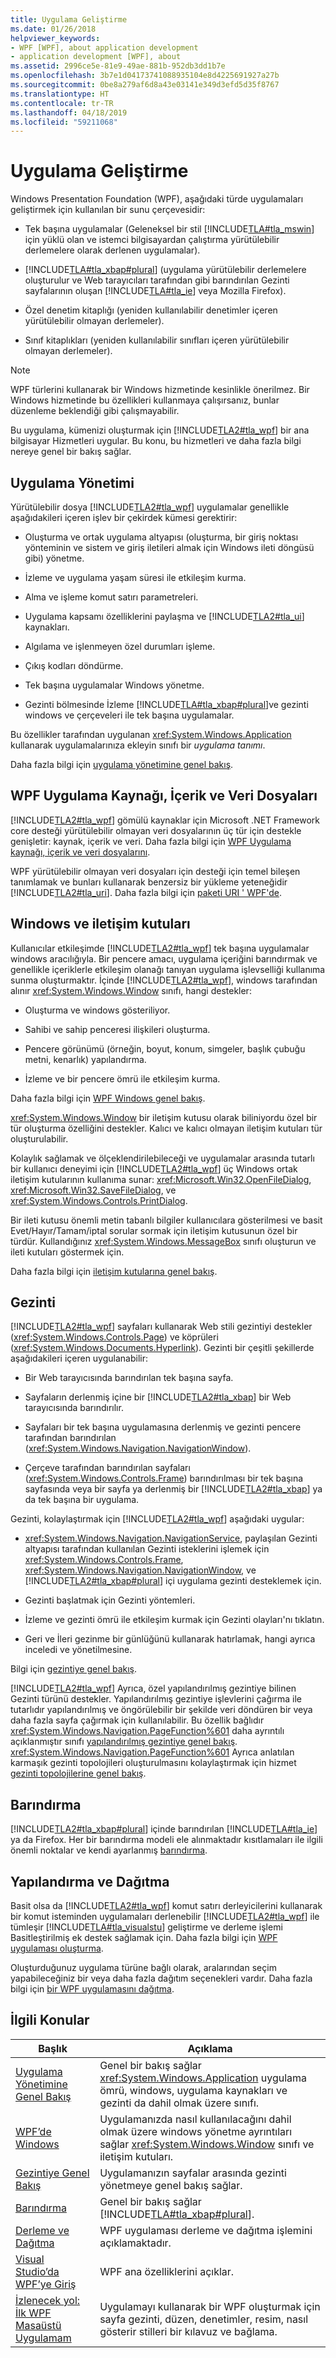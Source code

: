 ```yaml
---
title: Uygulama Geliştirme
ms.date: 01/26/2018
helpviewer_keywords:
- WPF [WPF], about application development
- application development [WPF], about
ms.assetid: 2996ce5e-81e9-49ae-881b-952db3dd1b7e
ms.openlocfilehash: 3b7e1d04173741088935104e8d4225691927a27b
ms.sourcegitcommit: 0be8a279af6d8a43e03141e349d3efd5d35f8767
ms.translationtype: HT
ms.contentlocale: tr-TR
ms.lasthandoff: 04/18/2019
ms.locfileid: "59211068"
---
```

# <a name="application-development"></a>Uygulama Geliştirme
<a name="introduction"></a> Windows Presentation Foundation (WPF), aşağıdaki türde uygulamaları geliştirmek için kullanılan bir sunu çerçevesidir:  
  
-   Tek başına uygulamalar (Geleneksel bir stil [!INCLUDE[TLA#tla_mswin](../../../../includes/tlasharptla-mswin-md.md)] için yüklü olan ve istemci bilgisayardan çalıştırma yürütülebilir derlemelere olarak derlenen uygulamalar).  
  
-   [!INCLUDE[TLA#tla_xbap#plural](../../../../includes/tlasharptla-xbapsharpplural-md.md)] (uygulama yürütülebilir derlemelere oluşturulur ve Web tarayıcıları tarafından gibi barındırılan Gezinti sayfalarının oluşan [!INCLUDE[TLA#tla_ie](../../../../includes/tlasharptla-ie-md.md)] veya Mozilla Firefox).  
  
-   Özel denetim kitaplığı (yeniden kullanılabilir denetimler içeren yürütülebilir olmayan derlemeler).  
  
-   Sınıf kitaplıkları (yeniden kullanılabilir sınıfları içeren yürütülebilir olmayan derlemeler).  
  
> [!NOTE]
>  WPF türlerini kullanarak bir Windows hizmetinde kesinlikle önerilmez. Bir Windows hizmetinde bu özellikleri kullanmaya çalışırsanız, bunlar düzenleme beklendiği gibi çalışmayabilir.  
  
 Bu uygulama, kümenizi oluşturmak için [!INCLUDE[TLA2#tla_wpf](../../../../includes/tla2sharptla-wpf-md.md)] bir ana bilgisayar Hizmetleri uygular. Bu konu, bu hizmetleri ve daha fazla bilgi nereye genel bir bakış sağlar.  

<a name="Application_Management"></a>   
## <a name="application-management"></a>Uygulama Yönetimi  
 Yürütülebilir dosya [!INCLUDE[TLA2#tla_wpf](../../../../includes/tla2sharptla-wpf-md.md)] uygulamalar genellikle aşağıdakileri içeren işlev bir çekirdek kümesi gerektirir:  
  
-   Oluşturma ve ortak uygulama altyapısı (oluşturma, bir giriş noktası yönteminin ve sistem ve giriş iletileri almak için Windows ileti döngüsü gibi) yönetme.  
  
-   İzleme ve uygulama yaşam süresi ile etkileşim kurma.  
  
-   Alma ve işleme komut satırı parametreleri.  
  
-   Uygulama kapsamı özelliklerini paylaşma ve [!INCLUDE[TLA2#tla_ui](../../../../includes/tla2sharptla-ui-md.md)] kaynakları.  
  
-   Algılama ve işlenmeyen özel durumları işleme.  
  
-   Çıkış kodları döndürme.  
  
-   Tek başına uygulamalar Windows yönetme.  
  
-   Gezinti bölmesinde İzleme [!INCLUDE[TLA#tla_xbap#plural](../../../../includes/tlasharptla-xbapsharpplural-md.md)]ve gezinti windows ve çerçeveleri ile tek başına uygulamalar.  
  
 Bu özellikler tarafından uygulanan <xref:System.Windows.Application> kullanarak uygulamalarınıza ekleyin sınıfı bir *uygulama tanımı*.  
  
 Daha fazla bilgi için [uygulama yönetimine genel bakış](application-management-overview.md).  
  
<a name="WPF_Application_Resource__Content__and_Data_Files"></a>   
## <a name="wpf-application-resource-content-and-data-files"></a>WPF Uygulama Kaynağı, İçerik ve Veri Dosyaları  
 [!INCLUDE[TLA2#tla_wpf](../../../../includes/tla2sharptla-wpf-md.md)] gömülü kaynaklar için Microsoft .NET Framework core desteği yürütülebilir olmayan veri dosyalarının üç tür için destekle genişletir: kaynak, içerik ve veri. Daha fazla bilgi için [WPF Uygulama kaynağı, içerik ve veri dosyalarını](wpf-application-resource-content-and-data-files.md).  
  
 WPF yürütülebilir olmayan veri dosyaları için desteği için temel bileşen tanımlamak ve bunları kullanarak benzersiz bir yükleme yeteneğidir [!INCLUDE[TLA2#tla_uri](../../../../includes/tla2sharptla-uri-md.md)]. Daha fazla bilgi için [paketi URI ' WPF'de](pack-uris-in-wpf.md).  
  
<a name="Windows_and_Dialog_Boxes"></a>   
## <a name="windows-and-dialog-boxes"></a>Windows ve iletişim kutuları  
 Kullanıcılar etkileşimde [!INCLUDE[TLA2#tla_wpf](../../../../includes/tla2sharptla-wpf-md.md)] tek başına uygulamalar windows aracılığıyla. Bir pencere amacı, uygulama içeriğini barındırmak ve genellikle içeriklerle etkileşim olanağı tanıyan uygulama işlevselliği kullanıma sunma oluşturmaktır. İçinde [!INCLUDE[TLA2#tla_wpf](../../../../includes/tla2sharptla-wpf-md.md)], windows tarafından alınır <xref:System.Windows.Window> sınıfı, hangi destekler:  
  
-   Oluşturma ve windows gösteriliyor.  
  
-   Sahibi ve sahip penceresi ilişkileri oluşturma.  
  
-   Pencere görünümü (örneğin, boyut, konum, simgeler, başlık çubuğu metni, kenarlık) yapılandırma.  
  
-   İzleme ve bir pencere ömrü ile etkileşim kurma.  
  
 Daha fazla bilgi için [WPF Windows genel bakış](wpf-windows-overview.md).  
  
 <xref:System.Windows.Window> bir iletişim kutusu olarak biliniyordu özel bir tür oluşturma özelliğini destekler. Kalıcı ve kalıcı olmayan iletişim kutuları tür oluşturulabilir.  
  
 Kolaylık sağlamak ve ölçeklendirilebileceği ve uygulamalar arasında tutarlı bir kullanıcı deneyimi için [!INCLUDE[TLA2#tla_wpf](../../../../includes/tla2sharptla-wpf-md.md)] üç Windows ortak iletişim kutularının kullanıma sunar: <xref:Microsoft.Win32.OpenFileDialog>, <xref:Microsoft.Win32.SaveFileDialog>, ve <xref:System.Windows.Controls.PrintDialog>.  
  
 Bir ileti kutusu önemli metin tabanlı bilgiler kullanıcılara gösterilmesi ve basit Evet/Hayır/Tamam/iptal sorular sormak için iletişim kutusunun özel bir türdür. Kullandığınız <xref:System.Windows.MessageBox> sınıfı oluşturun ve ileti kutuları göstermek için.  
  
 Daha fazla bilgi için [iletişim kutularına genel bakış](dialog-boxes-overview.md).  
  
<a name="Navigation"></a>   
## <a name="navigation"></a>Gezinti  
 [!INCLUDE[TLA2#tla_wpf](../../../../includes/tla2sharptla-wpf-md.md)] sayfaları kullanarak Web stili gezintiyi destekler (<xref:System.Windows.Controls.Page>) ve köprüleri (<xref:System.Windows.Documents.Hyperlink>). Gezinti bir çeşitli şekillerde aşağıdakileri içeren uygulanabilir:  
  
-   Bir Web tarayıcısında barındırılan tek başına sayfa.  
  
-   Sayfaların derlenmiş içine bir [!INCLUDE[TLA2#tla_xbap](../../../../includes/tla2sharptla-xbap-md.md)] bir Web tarayıcısında barındırılır.  
  
-   Sayfaları bir tek başına uygulamasına derlenmiş ve gezinti pencere tarafından barındırılan (<xref:System.Windows.Navigation.NavigationWindow>).  
  
-   Çerçeve tarafından barındırılan sayfaları (<xref:System.Windows.Controls.Frame>) barındırılması bir tek başına sayfasında veya bir sayfa ya derlenmiş bir [!INCLUDE[TLA2#tla_xbap](../../../../includes/tla2sharptla-xbap-md.md)] ya da tek başına bir uygulama.  
  
 Gezinti, kolaylaştırmak için [!INCLUDE[TLA2#tla_wpf](../../../../includes/tla2sharptla-wpf-md.md)] aşağıdaki uygular:  
  
-   <xref:System.Windows.Navigation.NavigationService>, paylaşılan Gezinti altyapısı tarafından kullanılan Gezinti isteklerini işlemek için <xref:System.Windows.Controls.Frame>, <xref:System.Windows.Navigation.NavigationWindow>, ve [!INCLUDE[TLA2#tla_xbap#plural](../../../../includes/tla2sharptla-xbapsharpplural-md.md)] içi uygulama gezinti desteklemek için.  
  
-   Gezinti başlatmak için Gezinti yöntemleri.  
  
-   İzleme ve gezinti ömrü ile etkileşim kurmak için Gezinti olayları'nı tıklatın.  
  
-   Geri ve İleri gezinme bir günlüğünü kullanarak hatırlamak, hangi ayrıca inceledi ve yönetilmesine.  
  
 Bilgi için [gezintiye genel bakış](navigation-overview.md).  
  
 [!INCLUDE[TLA2#tla_wpf](../../../../includes/tla2sharptla-wpf-md.md)] Ayrıca, özel yapılandırılmış gezintiye bilinen Gezinti türünü destekler. Yapılandırılmış gezintiye işlevlerini çağırma ile tutarlıdır yapılandırılmış ve öngörülebilir bir şekilde veri döndüren bir veya daha fazla sayfa çağırmak için kullanılabilir. Bu özellik bağlıdır <xref:System.Windows.Navigation.PageFunction%601> daha ayrıntılı açıklanmıştır sınıfı [yapılandırılmış gezintiye genel bakış](structured-navigation-overview.md). <xref:System.Windows.Navigation.PageFunction%601> Ayrıca anlatılan karmaşık gezinti topolojileri oluşturulmasını kolaylaştırmak için hizmet [gezinti topolojilerine genel bakış](navigation-topologies-overview.md).  
  
<a name="Hosting"></a>   
## <a name="hosting"></a>Barındırma  
 [!INCLUDE[TLA2#tla_xbap#plural](../../../../includes/tla2sharptla-xbapsharpplural-md.md)] içinde barındırılan [!INCLUDE[TLA#tla_ie](../../../../includes/tlasharptla-ie-md.md)] ya da Firefox. Her bir barındırma modeli ele alınmaktadır kısıtlamaları ile ilgili önemli noktalar ve kendi ayarlanmış [barındırma](hosting-wpf-applications.md).  
  
<a name="Build_and_Deploy"></a>   
## <a name="build-and-deploy"></a>Yapılandırma ve Dağıtma  
 Basit olsa da [!INCLUDE[TLA2#tla_wpf](../../../../includes/tla2sharptla-wpf-md.md)] komut satırı derleyicilerini kullanarak bir komut isteminden uygulamaları derlenebilir [!INCLUDE[TLA2#tla_wpf](../../../../includes/tla2sharptla-wpf-md.md)] ile tümleşir [!INCLUDE[TLA#tla_visualstu](../../../../includes/tlasharptla-visualstu-md.md)] geliştirme ve derleme işlemi Basitleştirilmiş ek destek sağlamak için. Daha fazla bilgi için [WPF uygulaması oluşturma](building-a-wpf-application-wpf.md).  
  
 Oluşturduğunuz uygulama türüne bağlı olarak, aralarından seçim yapabileceğiniz bir veya daha fazla dağıtım seçenekleri vardır. Daha fazla bilgi için [bir WPF uygulamasını dağıtma](deploying-a-wpf-application-wpf.md).  
  
<a name="related_topics"></a>   
## <a name="related-topics"></a>İlgili Konular  
  
|Başlık|Açıklama|  
|-----------|-----------------|  
|[Uygulama Yönetimine Genel Bakış](application-management-overview.md)|Genel bir bakış sağlar <xref:System.Windows.Application> uygulama ömrü, windows, uygulama kaynakları ve gezinti da dahil olmak üzere sınıfı.|  
|[WPF’de Windows](windows-in-wpf-applications.md)|Uygulamanızda nasıl kullanılacağını dahil olmak üzere windows yönetme ayrıntıları sağlar <xref:System.Windows.Window> sınıfı ve iletişim kutuları.|  
|[Gezintiye Genel Bakış](navigation-overview.md)|Uygulamanızın sayfalar arasında gezinti yönetmeye genel bakış sağlar.|  
|[Barındırma](hosting-wpf-applications.md)|Genel bir bakış sağlar [!INCLUDE[TLA#tla_xbap#plural](../../../../includes/tlasharptla-xbapsharpplural-md.md)].|  
|[Derleme ve Dağıtma](building-and-deploying-wpf-applications.md)|WPF uygulaması derleme ve dağıtma işlemini açıklamaktadır.|  
|[Visual Studio’da WPF’ye Giriş](../getting-started/introduction-to-wpf-in-vs.md)|WPF ana özelliklerini açıklar.|  
|[İzlenecek yol: İlk WPF Masaüstü Uygulamam](../getting-started/walkthrough-my-first-wpf-desktop-application.md)|Uygulamayı kullanarak bir WPF oluşturmak için sayfa gezinti, düzen, denetimler, resim, nasıl gösterir stilleri bir kılavuz ve bağlama.|
